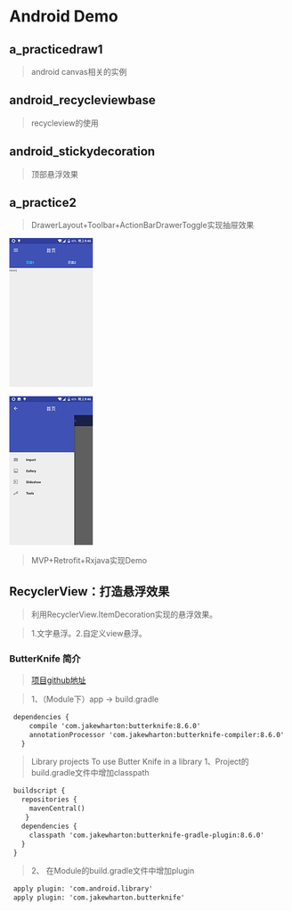 # Android Demo

## a_practicedraw1
  > android canvas相关的实例
  
## android_recycleviewbase
  > recycleview的使用
  
## android_stickydecoration 
  > 顶部悬浮效果
  
## a_practice2
  > DrawerLayout+Toolbar+ActionBarDrawerToggle实现抽屉效果

 ![](https://github.com/xueyeqing/Android/blob/master/a_practice2/src/main/res/drawable/a.png)
        
 ![](https://github.com/xueyeqing/Android/blob/master/a_practice2/src/main/res/drawable/b.png)
  
  > MVP+Retrofit+Rxjava实现Demo

## RecyclerView：打造悬浮效果
  > 利用RecyclerView.ItemDecoration实现的悬浮效果。
  
  > 1.文字悬浮。2.自定义view悬浮。
  

  
### ButterKnife 简介
  > [项目github地址](https://github.com/JakeWharton/butterknife)
  
  > 1、（Module下）app -> build.gradle 
  ```
   dependencies {
       compile 'com.jakewharton:butterknife:8.6.0'
       annotationProcessor 'com.jakewharton:butterknife-compiler:8.6.0'
     }
   ```
   
  > Library projects To use Butter Knife in a library 
  1、Project的build.gradle文件中增加classpath
  ```
   buildscript {
     repositories {
       mavenCentral()
      }
     dependencies {
       classpath 'com.jakewharton:butterknife-gradle-plugin:8.6.0'
     }
   }
  ```
  
 >2、 在Module的build.gradle文件中增加plugin
 ```
  apply plugin: 'com.android.library'
  apply plugin: 'com.jakewharton.butterknife'
 ```

